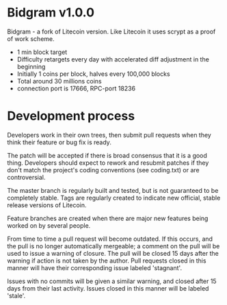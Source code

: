 Bidgram v1.0.0
=======================

Bidgram - a fork of Litecoin version. Like Litecoin it uses scrypt as a proof of work scheme.

   - 1 min block target
   - Difficulty retargets every day with accelerated diff adjustment in the beginning
   - Initially 1 coins per block, halves every 100,000 blocks
   - Total around 30 millions coins
   - connection port is 17666, RPC-port 18236



Development process
===================

Developers work in their own trees, then submit pull requests when
they think their feature or bug fix is ready.

The patch will be accepted if there is broad consensus that it is a
good thing.  Developers should expect to rework and resubmit patches
if they don't match the project's coding conventions (see coding.txt)
or are controversial.

The master branch is regularly built and tested, but is not guaranteed
to be completely stable. Tags are regularly created to indicate new
official, stable release versions of Litecoin.

Feature branches are created when there are major new features being
worked on by several people.

From time to time a pull request will become outdated. If this occurs, and
the pull is no longer automatically mergeable; a comment on the pull will
be used to issue a warning of closure. The pull will be closed 15 days
after the warning if action is not taken by the author. Pull requests closed
in this manner will have their corresponding issue labeled 'stagnant'.

Issues with no commits will be given a similar warning, and closed after
15 days from their last activity. Issues closed in this manner will be 
labeled 'stale'. 
